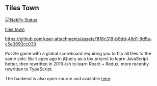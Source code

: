 ## Tiles Town

[![Netlify Status](https://api.netlify.com/api/v1/badges/e376a228-9575-47c8-bafa-1493adaee126/deploy-status)](https://app.netlify.com/sites/tiles-town/deploys)

[tiles.town](https://tiles.town)

https://github.com/user-attachments/assets/1f16c318-b9dd-48d1-8d5a-c5e3693cc033

Puzzle game with a global scoreboard requiring you to flip all tiles to the same side. Built ages ago in jQuery as a toy project to learn JavaScript better, then rewritten in 2016-ish to learn React + Redux, more recently rewritten to TypeScript.

The backend is also open source and available [here](https://github.com/Tenemo/tiles-town-backend).

